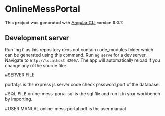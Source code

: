 # OnlineMessPortal

This project was generated with [Angular CLI](https://github.com/angular/angular-cli) version 6.0.7.

## Development server
Run 'ng i' as this repository deos not contain node_modules folder which can be generated using this command.
Run `ng serve` for a dev server. Navigate to `http://localhost:4200/`. The app will automatically reload if you change any of the source files.



#SERVER FILE

portal.js is the express js server code
check password,port of the database.

#SQL FILE
online-mess-portal.sql is the sql file and run it in your workbench by importing.

#USER MANUAL
online-mess-portal.pdf is the user manual

